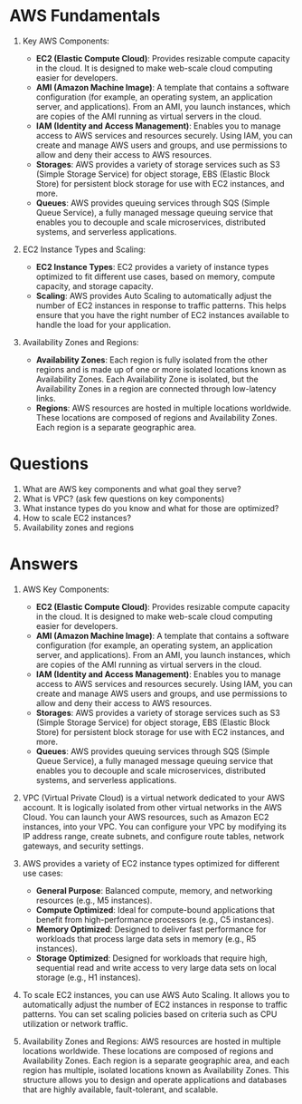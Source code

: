 # AWS Fundamentals
1. Key AWS Components:
    - **EC2 (Elastic Compute Cloud)**: Provides resizable compute capacity in the cloud. It is designed to make web-scale cloud computing easier for developers.
    - **AMI (Amazon Machine Image)**: A template that contains a software configuration (for example, an operating system, an application server, and applications). From an AMI, you launch instances, which are copies of the AMI running as virtual servers in the cloud.
    - **IAM (Identity and Access Management)**: Enables you to manage access to AWS services and resources securely. Using IAM, you can create and manage AWS users and groups, and use permissions to allow and deny their access to AWS resources.
    - **Storages**: AWS provides a variety of storage services such as S3 (Simple Storage Service) for object storage, EBS (Elastic Block Store) for persistent block storage for use with EC2 instances, and more.
    - **Queues**: AWS provides queuing services through SQS (Simple Queue Service), a fully managed message queuing service that enables you to decouple and scale microservices, distributed systems, and serverless applications.

2. EC2 Instance Types and Scaling:
    - **EC2 Instance Types**: EC2 provides a variety of instance types optimized to fit different use cases, based on memory, compute capacity, and storage capacity.
    - **Scaling**: AWS provides Auto Scaling to automatically adjust the number of EC2 instances in response to traffic patterns. This helps ensure that you have the right number of EC2 instances available to handle the load for your application.

3. Availability Zones and Regions:
    - **Availability Zones**: Each region is fully isolated from the other regions and is made up of one or more isolated locations known as Availability Zones. Each Availability Zone is isolated, but the Availability Zones in a region are connected through low-latency links.
    - **Regions**: AWS resources are hosted in multiple locations worldwide. These locations are composed of regions and Availability Zones. Each region is a separate geographic area.
# Questions
1. What are AWS key components and what goal they serve?
2. What is VPC? (ask few questions on key components)
3. What instance types do you know and what for those are optimized?
4. How to scale EC2 instances?
5. Availability zones and regions
# Answers
1. AWS Key Components:
    - **EC2 (Elastic Compute Cloud)**: Provides resizable compute capacity in the cloud. It is designed to make web-scale cloud computing easier for developers.
    - **AMI (Amazon Machine Image)**: A template that contains a software configuration (for example, an operating system, an application server, and applications). From an AMI, you launch instances, which are copies of the AMI running as virtual servers in the cloud.
    - **IAM (Identity and Access Management)**: Enables you to manage access to AWS services and resources securely. Using IAM, you can create and manage AWS users and groups, and use permissions to allow and deny their access to AWS resources.
    - **Storages**: AWS provides a variety of storage services such as S3 (Simple Storage Service) for object storage, EBS (Elastic Block Store) for persistent block storage for use with EC2 instances, and more.
    - **Queues**: AWS provides queuing services through SQS (Simple Queue Service), a fully managed message queuing service that enables you to decouple and scale microservices, distributed systems, and serverless applications.

2. VPC (Virtual Private Cloud) is a virtual network dedicated to your AWS account. It is logically isolated from other virtual networks in the AWS Cloud. You can launch your AWS resources, such as Amazon EC2 instances, into your VPC. You can configure your VPC by modifying its IP address range, create subnets, and configure route tables, network gateways, and security settings.

3. AWS provides a variety of EC2 instance types optimized for different use cases:
    - **General Purpose**: Balanced compute, memory, and networking resources (e.g., M5 instances).
    - **Compute Optimized**: Ideal for compute-bound applications that benefit from high-performance processors (e.g., C5 instances).
    - **Memory Optimized**: Designed to deliver fast performance for workloads that process large data sets in memory (e.g., R5 instances).
    - **Storage Optimized**: Designed for workloads that require high, sequential read and write access to very large data sets on local storage (e.g., H1 instances).

4. To scale EC2 instances, you can use AWS Auto Scaling. It allows you to automatically adjust the number of EC2 instances in response to traffic patterns. You can set scaling policies based on criteria such as CPU utilization or network traffic.

5. Availability Zones and Regions: AWS resources are hosted in multiple locations worldwide. These locations are composed of regions and Availability Zones. Each region is a separate geographic area, and each region has multiple, isolated locations known as Availability Zones. This structure allows you to design and operate applications and databases that are highly available, fault-tolerant, and scalable.
